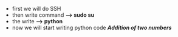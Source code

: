 - first we will do SSH 
- then write command **--> sudo su**
- the write **--> python**
- now we will start writing python code
***Addition of two numbers***
<img src ="">
